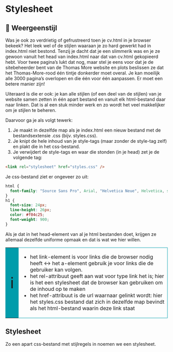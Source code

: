 # Stylesheet

## 🧪 Weergeenstijl

Was je ook zo verdrietig of gefrustreerd toen je cv.html in je browser bekeek? Het leek wel of de stijlen waaraan je zo hard gewerkt had in index.html niet bestond. Tenzij je dacht dat je een slimmerik was en je ze gewoon vanuit het head van index.html naar dat van cv.html gekopieerd hebt. Voor twee pagina’s lukt dat nog, maar stel je eens voor dat je de sitebeheerder bent van de Thomas More website en plots beslissen ze dat het Thomas-More-rood één tintje donkerder moet overal. Je kan moeilijk alle 3000 pagina’s overlopen en die één voor één aanpassen. Er moet een betere manier zijn!

Uiteraard is die er ook: je kan alle stijlen (of een deel van de stijlen) van je website samen zetten in één apart bestand en vanuit elk html-bestand daar naar linken. Dat is al een stuk minder werk en zo wordt het veel makkelijker om je stijlen te beheren.

Daarvoor ga je als volgt tewerk:

 1. Je maakt in dezelfde map als je index.html een nieuw bestand met de bestandsextensie .css (bijv. styles.css).
 2. Je knipt de hele inhoud van je style-tags (maar zonder de style-tag zelf) en plakt die in het css-bestand.
 3. Je verwijdert de style-tags en waar die stonden (in je head) zet je de volgende tag:

```html
<link rel="stylesheet" href="styles.css" />
```

Je css-bestand ziet er ongeveer zo uit:

```css
html {
  font-family: "Source Sans Pro", Arial, "Helvetica Neue", Helvetica, sans-serif;
}
h1 {
  font-size: 24px;
  line-height: 26px;
  color: #f04c25;
  font-weight: 900;
}
```


Als je dat in het head-element van al je html bestanden doet, krijgen ze allemaal dezelfde uniforme opmaak en dat is wat we hier willen.

 <table style="width: 100%; border-collapse: collapse; border-style: none;" border="1">
    <tbody>
        <tr>
            <td style="width: 8%; border-color: #009cab; background-color: #009cab; text-align: center; vertical-align: middle;"><span style="font-size: 36pt;">ℹ️</span></td>
            <td style="border-style: solid; border-color: #009cab; text-align: left; vertical-align: middle;">
                <ul>
                    <li>het link-element is voor links die de browser nodig heeft &harr;︎ het a-element gebruik je voor links die de gebruiker kan volgen.</li>
                    <li>het rel-attribuut geeft aan wat voor type link het is; hier is het een stylesheet dat de browser kan gebruiken om de inhoud op te maken</li>
                    <li>het href-attribuut is de url waarnaar gelinkt wordt: hier het styles.css bestand dat zich in dezelfde map bevindt als het html-bestand waarin deze link staat</li>
                </ul>
            </td>
        </tr>
    </tbody>
</table>

## Stylesheet

Zo een apart css-bestand met stijlregels in noemen we een stylesheet.
